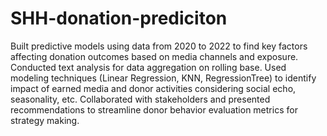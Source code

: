 # SHH-donation-prediciton
Built predictive models using data from 2020 to 2022 to find key factors affecting donation outcomes based on media channels and exposure.
Conducted text analysis for data aggregation on rolling base.
Used modeling techniques (Linear Regression, KNN, RegressionTree) to identify impact of earned media and donor activities considering social echo, seasonality, etc.
Collaborated with stakeholders and presented recommendations to streamline donor behavior evaluation metrics for strategy making.
